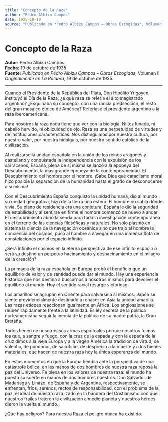 ```yaml
---
title: "Concepto de la Raza"
author: "Pedro Albizu Campos"
date: 1935-10-19
source: "Publicado en *Pedro Albizu Campos – Obras Escogidas*, Volumen II, pág. 177. Originalmente en *La Palabra*, 19 de octubre de 1935."
---
```


# Concepto de la Raza

**Autor:** Pedro Albizu Campos  
**Fecha:** 19 de octubre de 1935  
**Fuente:** *Publicado en* _Pedro Albizu Campos – Obras Escogidas_, Volumen II  
_Originalmente en_ *La Palabra*, 19 de octubre de 1935.

---

Cuando el Presidente de la República del Plata, Don Hipólito Yrigoyen, instituyó el Día de la Raza, ¿a qué raza se refería el alto magistrado argentino? ¿Esquinaba su concepto, con una rancia predilección, el resto del gran mosaico étnico de América? Referíase el presidente argentino a la raza iberoamericana.

Para nosotros la raza nada tiene que ver con la biología. Ni tez lunada, ni cabello hervido, ni oblicuidad de ojo. Raza es una perpetuidad de virtudes y de instituciones características. Nos distinguimos por nuestra cultura, por nuestro valor, por nuestra hidalguía, por nuestro sentido católico de la civilización.

Al realizarse la unidad española en la unión de los reinos aragonés y castellano y conquistada la independencia con la expulsión de los sarracenos, España, plena de sí misma se lanzó a la epopeya del Descubrimiento, la más grande epopeya de la contemporaneidad. El Descubrimiento del hombre por el hombre. ¡Sabe Dios qué cataclismo moral hizo posible la separación de la humanidad hasta el grado de desconocerse a sí misma!

Con el Descubrimiento España conquistó la unidad humana, dio al mundo su unidad geográfica, hizo de la tierra una esfera. El hombre no sabía dónde vivía. Su plano de residencia era una conjetura. España le dio la seguridad de estabilidad y al sentirse en firme el hombre comenzó de nuevo a andar. El descubrimiento abrió la senda para toda la investigación contemporánea en el terreno de las ciencias filosóficas y naturales. No sólo plasmó en sistema la ciencia de la navegación oceánica sino que trajo al hombre la conciencia del cosmos, puso al hombre a navegar en una inmensa flota de constelaciones por el espacio infinito.

¿Será infinito el cosmos en la eterna perspectiva de ese infinito espacio o será su destino un perpetuo hacinamiento y deshacinamiento en el milagro de la creación?

La primacía de la raza española en Europa probó el beneficio que un equilibrio de valor y de santidad puede dar al mundo. Hay una experiencia histórica que nos destina a buscarnos a nosotros mismos para devolver el equilibrio al mundo. Hoy el sentido racial resurge victorioso.

Los amarillos se agrupan en Oriente para salvarse a sí mismos. Japón se siente providencialmente destinado a rehacer en Asia la unidad amarilla. Las razas etíopes reaccionan igualmente en África. Los anglosajones se reúnen rápidamente frente a la latinidad. Es ley secreta de la política norteamericana seguir la inercia de la política de su madre patria, la Gran Bretaña.

Todos tienen de nosotros sus armas espirituales porque nosotros fuimos los que, a sangre y fuego, con la cruz de la espada y con la espada de la cruz dimos a la vieja Europa y a la virgen América la tradición de virtud, de valentía, de pundonor, de sacrificio, de desprecio a la muerte y a los bienes materiales, que hacen de nuestra raza hoy la única esperanza del mundo.

En estos momentos en que la Europa tiembla ante la perspectiva de una catástrofe bélica, en las manos de dos hombres de nuestra raza reposa la paz del Universo. Fe plena en los valores de nuestra raza: el mundo ha puesto su suerte en manos de dos hombres nuestros. Don Salvador de Madariaga y Linazo, de España y de Argentina, respectivamente, se enfrentan, fríos, serenos, rectos de responsabilidad, con el problema de la paz, el ideal de nuestra raza izado en la bandera del Cristianismo con que nuestros frailes trajeron la civilización a medio planeta y nuestros héroes dieron la vuelta al mundo.

¿Que hay peligros? Para nuestra Raza el peligro nunca ha existido.
